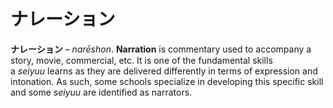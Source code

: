 # ナレーション

**ナレーション** – *narēshon*. **Narration** is commentary used to accompany a story, movie, commercial, etc. It is one of the fundamental skills a *seiyuu* learns as they are delivered differently in terms of expression and intonation. As such, some schools specialize in developing this specific skill and some *seiyuu* are identified as narrators.
